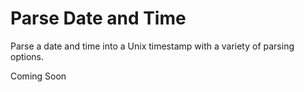 # Parse Date and Time
Parse a date and time into a Unix timestamp with a variety of parsing options.

Coming Soon